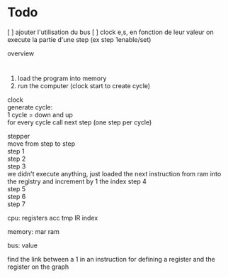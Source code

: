 # Todo
[ ] ajouter l'utilisation du bus 
[ ] clock e,s, en fonction de leur valeur on execute la partie d'une step (ex step 1enable/set)

overview
#

1) load the program into memory 
2) run the computer (clock start to create cycle)


clock    
generate cycle:    
  1 cycle = down and up   
  for every cycle call next step   (one step per cycle)

stepper    
  move from step to step    
  step 1     
  step 2    
  step 3     
      we didn't execute anything, just loaded the next instruction from ram into the registry and increment by 1 the index
  step 4    
  step 5    
  step 6    
  step 7    

cpu:
  registers 
  acc
  tmp 
  IR 
  index 

memory: 
  mar 
  ram 
   
bus: 
  value  
  
  
  find the link between a 1 in an instruction for defining a register and the register on the graph 
